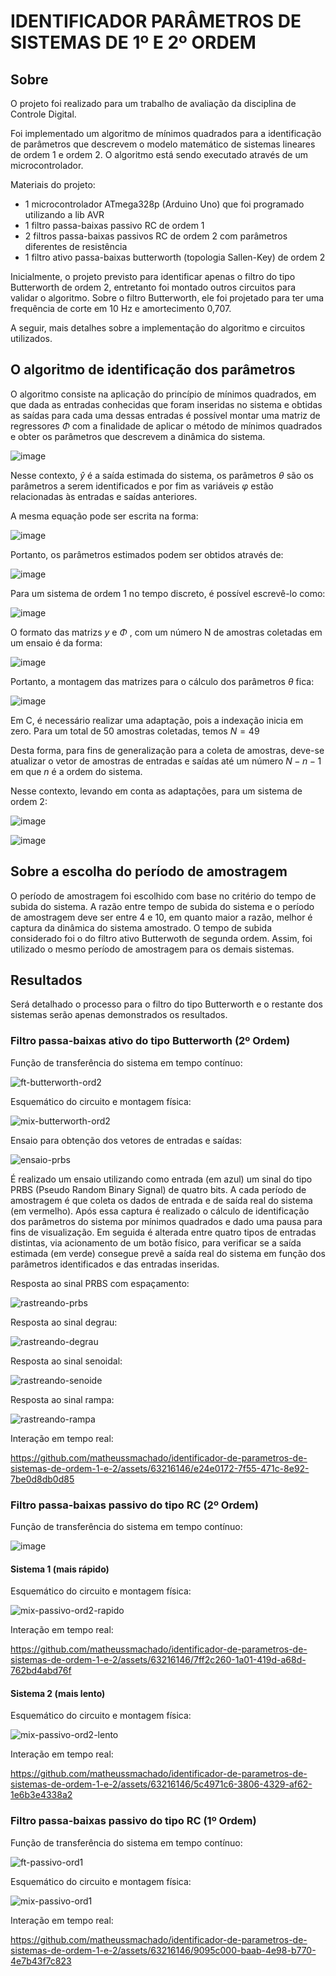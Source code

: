 # IDENTIFICADOR PARÂMETROS DE SISTEMAS DE 1º E 2º ORDEM

## Sobre

O projeto foi realizado para um trabalho de avaliação da disciplina de Controle Digital.
  
Foi implementado um algoritmo de mínimos quadrados para a identificação de parâmetros que descrevem o modelo matemático de sistemas lineares de ordem 1 e ordem 2. O algoritmo está sendo executado através de um microcontrolador.  
  
Materiais do projeto:  
- 1 microcontrolador ATmega328p (Arduino Uno) que foi programado utilizando a lib AVR  
- 1 filtro passa-baixas passivo RC de ordem 1  
- 2 filtros passa-baixas passivos RC de ordem 2 com parâmetros diferentes de resistência  
- 1 filtro ativo passa-baixas butterworth (topologia Sallen-Key) de ordem 2

Inicialmente, o projeto previsto para identificar apenas o filtro do tipo Butterworth de ordem 2, entretanto foi montado outros circuitos para validar o algoritmo. Sobre o filtro Butterworth, ele foi projetado para ter uma frequência de corte em 10 Hz e amortecimento 0,707. 

 A seguir, mais detalhes sobre a implementação do algoritmo e circuitos utilizados.

##  O algoritmo de identificação dos parâmetros

O algoritmo consiste na aplicação do princípio de mínimos quadrados, em que dada as entradas conhecidas que foram inseridas no sistema e obtidas as saídas para cada uma dessas entradas é possível montar uma matriz de regressores $\Phi$ com a finalidade de aplicar o método de mínimos quadrados e obter os parâmetros que descrevem a dinâmica do sistema.

![image](https://github.com/matheussmachado/identificador-de-parametros-de-sistemas-de-ordem-1-e-2/assets/63216146/59ddb5c6-c3c2-4d6c-85f9-4930261e88c6)

Nesse contexto, $\hat{y}$ é a saída estimada do sistema, os parâmetros $\theta$ são os parâmetros a serem identificados e por fim as variáveis $\varphi$ estão relacionadas às entradas e saídas anteriores.

A mesma equação pode ser escrita na forma:

![image](https://github.com/matheussmachado/identificador-de-parametros-de-sistemas-de-ordem-1-e-2/assets/63216146/d8030eb2-e494-486f-afd4-e00068f7a758)

Portanto, os parâmetros estimados podem ser obtidos através de:

![image](https://github.com/matheussmachado/identificador-de-parametros-de-sistemas-de-ordem-1-e-2/assets/63216146/ee33bbc9-aa74-4892-aa1c-38aa1d61d908)

Para um sistema de ordem 1 no tempo discreto, é possível escrevê-lo como:

![image](https://github.com/matheussmachado/identificador-de-parametros-de-sistemas-de-ordem-1-e-2/assets/63216146/13c40204-0ab8-4f17-a3bf-6873b6032b80)

O formato das matrizs $y$ e $\Phi$ , com um número N de amostras coletadas em um ensaio é da forma:

![image](https://github.com/matheussmachado/identificador-de-parametros-de-sistemas-de-ordem-1-e-2/assets/63216146/abe169ef-5040-45cc-be24-31c7b99baa2c)

Portanto, a montagem das matrizes para o cálculo dos parâmetros $\theta$ fica:

![image](https://github.com/matheussmachado/identificador-de-parametros-de-sistemas-de-ordem-1-e-2/assets/63216146/899a61ab-6f21-4850-868c-dbac7995884e)

Em C, é necessário realizar uma adaptação, pois a indexação inicia em zero. Para um total de 50 amostras coletadas, temos $N = 49$

Desta forma, para fins de generalização para a coleta de amostras, deve-se atualizar o vetor de amostras de entradas e saídas até um número $N - n - 1$ em que $n$ é a ordem do sistema.

Nesse contexto, levando em conta as adaptações, para um sistema de ordem 2:

![image](https://github.com/matheussmachado/identificador-de-parametros-de-sistemas-de-ordem-1-e-2/assets/63216146/ee282c27-9404-48d5-8412-55125675afcf)

![image](https://github.com/matheussmachado/identificador-de-parametros-de-sistemas-de-ordem-1-e-2/assets/63216146/0f775bca-9715-4a91-886d-256a950f5f2b)

## Sobre a escolha do período de amostragem

O período de amostragem foi escolhido com base no critério do tempo de subida do sistema. A razão entre tempo de subida do sistema e o período de amostragem deve ser entre 4 e 10, em quanto maior a razão, melhor é captura da dinâmica do sistema amostrado. O tempo de subida considerado foi o do filtro ativo Butterwoth de segunda ordem. Assim, foi utilizado o mesmo período de amostragem para os demais sistemas.

## Resultados

Será detalhado o processo para o filtro do tipo Butterworth e o restante dos sistemas serão apenas demonstrados os resultados.

### Filtro passa-baixas ativo do tipo Butterworth (2º Ordem)

Função de transferência do sistema em tempo contínuo:

![ft-butterworth-ord2](https://github.com/matheussmachado/identificador-de-parametros-de-sistemas-de-ordem-1-e-2/assets/63216146/67f07e75-5d92-4ce9-a5c7-a278b3754ffb)


Esquemático do circuito e montagem física:

![mix-butterworth-ord2](https://github.com/matheussmachado/identificador-de-parametros-de-sistemas-de-ordem-1-e-2/assets/63216146/15cfd42d-96cf-404f-b510-f6358f77e063)


Ensaio para obtenção dos vetores de entradas e saídas:

![ensaio-prbs](https://github.com/matheussmachado/identificador-de-parametros-de-sistemas-de-ordem-1-e-2/assets/63216146/61b258f8-32f8-4538-84c8-3c2be49b279a)

É realizado um ensaio utilizando como entrada (em azul) um sinal do tipo PRBS (Pseudo Random Binary Signal) de quatro bits. A cada período de amostragem é que coleta os dados de entrada e de saída real do sistema (em vermelho). Após essa captura é realizado o cálculo de identificação dos parâmetros do sistema por mínimos quadrados e dado uma pausa para fins de visualização. Em seguida é alterada entre quatro tipos de entradas distintas, via acionamento de um botão físico, para verificar se a saída estimada (em verde) consegue prevê a saída real do sistema em função dos parâmetros identificados e das entradas inseridas.


Resposta ao sinal PRBS com espaçamento:

![rastreando-prbs](https://github.com/matheussmachado/identificador-de-parametros-de-sistemas-de-ordem-1-e-2/assets/63216146/ea8053bd-3fb5-474a-9d19-2af87d47c445)


Resposta ao sinal degrau:

![rastreando-degrau](https://github.com/matheussmachado/identificador-de-parametros-de-sistemas-de-ordem-1-e-2/assets/63216146/1585f113-a051-4d01-94fc-cc2b8fc97aa3)


Resposta ao sinal senoidal:

![rastreando-senoide](https://github.com/matheussmachado/identificador-de-parametros-de-sistemas-de-ordem-1-e-2/assets/63216146/72c1ada4-3c92-4e1c-a652-42f1af872a1b)


Resposta ao sinal rampa:

![rastreando-rampa](https://github.com/matheussmachado/identificador-de-parametros-de-sistemas-de-ordem-1-e-2/assets/63216146/f06e127c-ea7f-4cb6-bd1b-8fb7d4d54d18)


Interação em tempo real:

https://github.com/matheussmachado/identificador-de-parametros-de-sistemas-de-ordem-1-e-2/assets/63216146/e24e0172-7f55-471c-8e92-7be0d8db0d85


### Filtro passa-baixas passivo do tipo RC (2º Ordem)

Função de transferência do sistema em tempo contínuo:

![image](https://github.com/matheussmachado/identificador-de-parametros-de-sistemas-de-ordem-1-e-2/assets/63216146/4554907e-15fe-44bc-b020-55ff2de90d7f)

#### Sistema 1 (mais rápido)

Esquemático do circuito e montagem física:

![mix-passivo-ord2-rapido](https://github.com/matheussmachado/identificador-de-parametros-de-sistemas-de-ordem-1-e-2/assets/63216146/1992f64c-13ed-4b51-a9bb-83dbbe71f586)


Interação em tempo real:

https://github.com/matheussmachado/identificador-de-parametros-de-sistemas-de-ordem-1-e-2/assets/63216146/7ff2c260-1a01-419d-a68d-762bd4abd76f


#### Sistema 2 (mais lento)

Esquemático do circuito e montagem física:

![mix-passivo-ord2-lento](https://github.com/matheussmachado/identificador-de-parametros-de-sistemas-de-ordem-1-e-2/assets/63216146/e5775da3-89da-4bdf-a256-2c5368579486)


Interação em tempo real:


https://github.com/matheussmachado/identificador-de-parametros-de-sistemas-de-ordem-1-e-2/assets/63216146/5c4971c6-3806-4329-af62-1e6b3e4338a2


### Filtro passa-baixas passivo do tipo RC (1º Ordem)

Função de transferência do sistema em tempo contínuo:

![ft-passivo-ord1](https://github.com/matheussmachado/identificador-de-parametros-de-sistemas-de-ordem-1-e-2/assets/63216146/83671bdb-3619-46af-b37e-1341a917d271)


Esquemático do circuito e montagem física:

![mix-passivo-ord1](https://github.com/matheussmachado/identificador-de-parametros-de-sistemas-de-ordem-1-e-2/assets/63216146/9296a34b-cc41-41b1-aafc-a13b427e652f)


Interação em tempo real:

https://github.com/matheussmachado/identificador-de-parametros-de-sistemas-de-ordem-1-e-2/assets/63216146/9095c000-baab-4e98-b770-4e7b43f7c823
